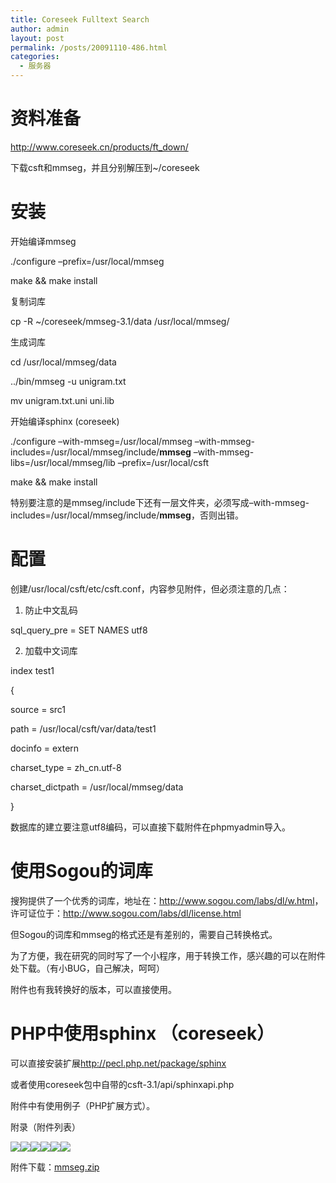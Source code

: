 ```yaml
---
title: Coreseek Fulltext Search
author: admin
layout: post
permalink: /posts/20091110-486.html
categories:
  - 服务器
---
```

# 资料准备

<http://www.coreseek.cn/products/ft_down/>

下载csft和mmseg，并且分别解压到~/coreseek

# 安装

开始编译mmseg

./configure &#8211;prefix=/usr/local/mmseg

make && make install

复制词库

cp -R ~/coreseek/mmseg-3.1/data /usr/local/mmseg/

生成词库

cd /usr/local/mmseg/data

../bin/mmseg -u unigram.txt

mv unigram.txt.uni uni.lib

开始编译sphinx (coreseek)

./configure &#8211;with-mmseg=/usr/local/mmseg &#8211;with-mmseg-includes=/usr/local/mmseg/include/**mmseg** &#8211;with-mmseg-libs=/usr/local/mmseg/lib &#8211;prefix=/usr/local/csft

make && make install

特别要注意的是mmseg/include下还有一层文件夹，必须写成&#8211;with-mmseg-includes=/usr/local/mmseg/include/**mmseg**，否则出错。

# 配置

创建/usr/local/csft/etc/csft.conf，内容参见附件，但必须注意的几点：

1. 防止中文乱码

sql\_query\_pre = SET NAMES utf8

2. 加载中文词库

index test1

{

source = src1

path = /usr/local/csft/var/data/test1

docinfo = extern

charset\_type = zh\_cn.utf-8

charset_dictpath = /usr/local/mmseg/data

}

数据库的建立要注意utf8编码，可以直接下载附件在phpmyadmin导入。

# 使用Sogou的词库

搜狗提供了一个优秀的词库，地址在：<http://www.sogou.com/labs/dl/w.html>，许可证位于：<http://www.sogou.com/labs/dl/license.html>

但Sogou的词库和mmseg的格式还是有差别的，需要自己转换格式。

为了方便，我在研究的同时写了一个小程序，用于转换工作，感兴趣的可以在附件处下载。（有小BUG，自己解决，呵呵）

附件也有我转换好的版本，可以直接使用。

# PHP中使用sphinx （coreseek）

可以直接安装扩展<http://pecl.php.net/package/sphinx>

或者使用coreseek包中自带的csft-3.1/api/sphinxapi.php

附件中有使用例子（PHP扩展方式）。

附录（附件列表）

![][1]![][2]![][3]![][4]![][5]![][6]

附件下载：[mmseg.zip][7]

 [1]: /uploads/2009/11/111009_1104_CoreseekFul1.png
 [2]: /uploads/2009/11/111009_1104_CoreseekFul2.png
 [3]: /uploads/2009/11/111009_1104_CoreseekFul3.png
 [4]: /uploads/2009/11/111009_1104_CoreseekFul4.png
 [5]: /uploads/2009/11/111009_1104_CoreseekFul5.png
 [6]: /uploads/2009/11/111009_1104_CoreseekFul6.png
 [7]: /uploads/2009/11/mmseg.zip